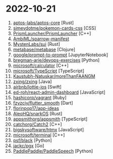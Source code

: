 # 2022-10-21

1. [aptos-labs/aptos-core](https://github.com/aptos-labs/aptos-core "A layer 1 for everyone!") [Rust]
2. [simeydotme/pokemon-cards-css](https://github.com/simeydotme/pokemon-cards-css "") [CSS]
3. [PrismLauncher/PrismLauncher](https://github.com/PrismLauncher/PrismLauncher "A custom launcher for Minecraft that allows you to easily manage multiple installations of Minecraft at once (Fork of MultiMC)") [C++]
4. [AmbiML/sparrow-manifest](https://github.com/AmbiML/sparrow-manifest "Project Sparrow: Repo Materials") 
5. [MystenLabs/sui](https://github.com/MystenLabs/sui "Sui, a next-generation smart contract platform with high throughput, low latency, and an asset-oriented programming model powered by the Move programming language") [Rust]
6. [metabase/metabase](https://github.com/metabase/metabase "The simplest, fastest way to get business intelligence and analytics to everyone in your company 😋") [Clojure]
7. [google/prompt-to-prompt](https://github.com/google/prompt-to-prompt "") [JupyterNotebook]
8. [bregman-arie/devops-exercises](https://github.com/bregman-arie/devops-exercises "Linux, Jenkins, AWS, SRE, Prometheus, Docker, Python, Ansible, Git, Kubernetes, Terraform, OpenStack, SQL, NoSQL, Azure, GCP, DNS, Elastic, Network, Virtualization. DevOps Interview Questions") [Python]
9. [microsoft/calculator](https://github.com/microsoft/calculator "Windows Calculator: A simple yet powerful calculator that ships with Windows") [C++]
10. [microsoft/TypeScript](https://github.com/microsoft/TypeScript "TypeScript is a superset of JavaScript that compiles to clean JavaScript output.") [TypeScript]
11. [Kaustubh-Natuskar/moreThanFAANGM](https://github.com/Kaustubh-Natuskar/moreThanFAANGM "This repository contains opportunities for you to apply to more than 300 product base companies(NOT JUST FAANGM) & good start-ups.") 
12. [zxing/zxing](https://github.com/zxing/zxing "ZXing (Zebra Crossing) barcode scanning library for Java, Android") [Java]
13. [airbnb/lottie-ios](https://github.com/airbnb/lottie-ios "An iOS library to natively render After Effects vector animations") [Swift]
14. [ed-roh/react-admin-dashboard](https://github.com/ed-roh/react-admin-dashboard "Complete React Admin Dashboard") [JavaScript]
15. [hashicorp/vagrant](https://github.com/hashicorp/vagrant "Vagrant is a tool for building and distributing development environments.") [Ruby]
16. [fzyzcjy/flutter_smooth](https://github.com/fzyzcjy/flutter_smooth "Achieve ~60 FPS, no matter how heavy the tree is to build/layout") [Dart]
17. [florinpop17/app-ideas](https://github.com/florinpop17/app-ideas "A Collection of application ideas which can be used to improve your coding skills.") 
18. [AleoHQ/snarkOS](https://github.com/AleoHQ/snarkOS "A Decentralized Operating System for Zero-Knowledge Applications") [Rust]
19. [appsmithorg/appsmith](https://github.com/appsmithorg/appsmith "Low code project to build admin panels, internal tools, and dashboards. Integrates with 15+ databases and any API.") [TypeScript]
20. [catchorg/Catch2](https://github.com/catchorg/Catch2 "A modern, C++-native, test framework for unit-tests, TDD and BDD - using C++14, C++17 and later (C++11 support is in v2.x branch, and C++03 on the Catch1.x branch)") [C++]
21. [bigskysoftware/htmx](https://github.com/bigskysoftware/htmx "</> htmx - high power tools for HTML") [JavaScript]
22. [microsoft/terminal](https://github.com/microsoft/terminal "The new Windows Terminal and the original Windows console host, all in the same place!") [C++]
23. [psf/black](https://github.com/psf/black "The uncompromising Python code formatter") [Python]
24. [jackc/pgx](https://github.com/jackc/pgx "PostgreSQL driver and toolkit for Go") [Go]
25. [PaddlePaddle/PaddleSpeech](https://github.com/PaddlePaddle/PaddleSpeech "Easy-to-use Speech Toolkit including SOTA/Streaming ASR with punctuation, influential TTS with text frontend, Speaker Verification System, End-to-End Speech Translation and Keyword Spotting. Won NAACL2022 Best Demo Award.") [Python]
